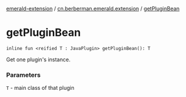 [emerald-extension](../index.md) / [cn.berberman.emerald.extension](index.md) / [getPluginBean](.)

# getPluginBean

`inline fun <reified T : JavaPlugin> getPluginBean(): T`

Get one plugin's instance.

### Parameters

`T` - main class of that plugin